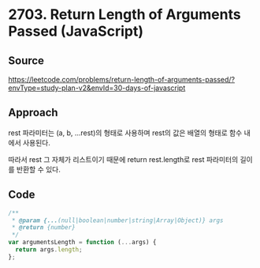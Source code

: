 # 2703. Return Length of Arguments Passed (JavaScript)

## Source

https://leetcode.com/problems/return-length-of-arguments-passed/?envType=study-plan-v2&envId=30-days-of-javascript

## Approach

rest 파라미터는 (a, b, ...rest)의 형태로 사용하며 rest의 값은 배열의 형태로 함수 내에서 사용된다.

따라서 rest 그 자체가 리스트이기 때문에 return rest.length로 rest 파라미터의 길이를 반환할 수 있다.

## Code

```javascript
/**
 * @param {...(null|boolean|number|string|Array|Object)} args
 * @return {number}
 */
var argumentsLength = function (...args) {
  return args.length;
};
```
